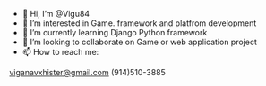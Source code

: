 - 👋 Hi, I’m @Vigu84
- 👀 I’m interested in Game. framework and platfrom development
- 🌱 I’m currently learning Django Python framework
- 💞️ I’m looking to collaborate on Game or web application project
- 📫 How to reach me:

viganavxhister@gmail.com
(914)510-3885

<!---
Vigu84/Vigu84 is a ✨ special ✨ repository because its `README.md` (this file) appears on your GitHub profile.
You can click the Preview link to take a look at your changes.
--->
